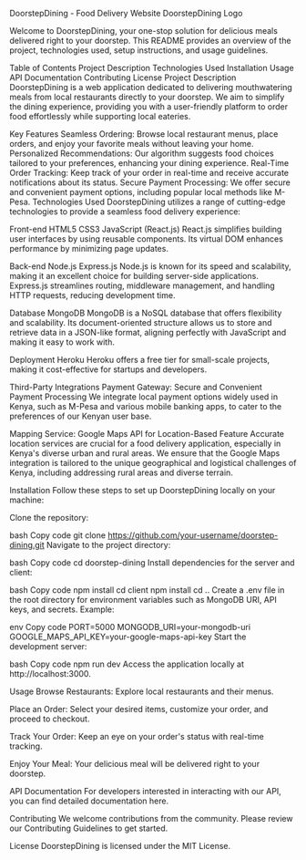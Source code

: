 DoorstepDining - Food Delivery Website
DoorstepDining Logo

Welcome to DoorstepDining, your one-stop solution for delicious meals delivered right to your doorstep. This README provides an overview of the project, technologies used, setup instructions, and usage guidelines.

Table of Contents
Project Description
Technologies Used
Installation
Usage
API Documentation
Contributing
License
Project Description
DoorstepDining is a web application dedicated to delivering mouthwatering meals from local restaurants directly to your doorstep. We aim to simplify the dining experience, providing you with a user-friendly platform to order food effortlessly while supporting local eateries.

Key Features
Seamless Ordering: Browse local restaurant menus, place orders, and enjoy your favorite meals without leaving your home.
Personalized Recommendations: Our algorithm suggests food choices tailored to your preferences, enhancing your dining experience.
Real-Time Order Tracking: Keep track of your order in real-time and receive accurate notifications about its status.
Secure Payment Processing: We offer secure and convenient payment options, including popular local methods like M-Pesa.
Technologies Used
DoorstepDining utilizes a range of cutting-edge technologies to provide a seamless food delivery experience:

Front-end
HTML5
CSS3
JavaScript (React.js)
React.js simplifies building user interfaces by using reusable components. Its virtual DOM enhances performance by minimizing page updates.

Back-end
Node.js
Express.js
Node.js is known for its speed and scalability, making it an excellent choice for building server-side applications. Express.js streamlines routing, middleware management, and handling HTTP requests, reducing development time.

Database
MongoDB
MongoDB is a NoSQL database that offers flexibility and scalability. Its document-oriented structure allows us to store and retrieve data in a JSON-like format, aligning perfectly with JavaScript and making it easy to work with.

Deployment
Heroku
Heroku offers a free tier for small-scale projects, making it cost-effective for startups and developers.

Third-Party Integrations
Payment Gateway: Secure and Convenient Payment Processing
We integrate local payment options widely used in Kenya, such as M-Pesa and various mobile banking apps, to cater to the preferences of our Kenyan user base.

Mapping Service: Google Maps API for Location-Based Feature
Accurate location services are crucial for a food delivery application, especially in Kenya's diverse urban and rural areas. We ensure that the Google Maps integration is tailored to the unique geographical and logistical challenges of Kenya, including addressing rural areas and diverse terrain.

Installation
Follow these steps to set up DoorstepDining locally on your machine:

Clone the repository:

bash
Copy code
git clone https://github.com/your-username/doorstep-dining.git
Navigate to the project directory:

bash
Copy code
cd doorstep-dining
Install dependencies for the server and client:

bash
Copy code
npm install
cd client
npm install
cd ..
Create a .env file in the root directory for environment variables such as MongoDB URI, API keys, and secrets. Example:

env
Copy code
PORT=5000
MONGODB_URI=your-mongodb-uri
GOOGLE_MAPS_API_KEY=your-google-maps-api-key
Start the development server:

bash
Copy code
npm run dev
Access the application locally at http://localhost:3000.

Usage
Browse Restaurants: Explore local restaurants and their menus.

Place an Order: Select your desired items, customize your order, and proceed to checkout.

Track Your Order: Keep an eye on your order's status with real-time tracking.

Enjoy Your Meal: Your delicious meal will be delivered right to your doorstep.

API Documentation
For developers interested in interacting with our API, you can find detailed documentation here.

Contributing
We welcome contributions from the community. Please review our Contributing Guidelines to get started.

License
DoorstepDining is licensed under the MIT License.
